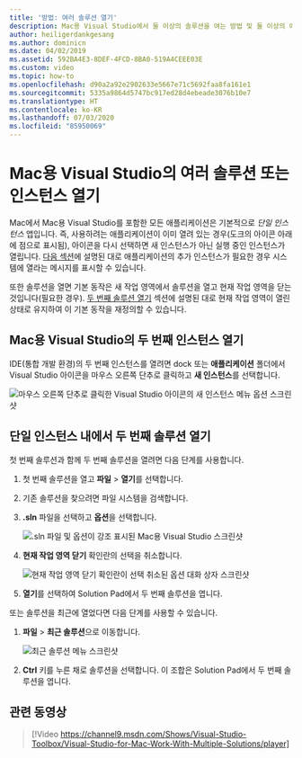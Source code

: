 ```yaml
---
title: '방법: 여러 솔루션 열기'
description: Mac용 Visual Studio에서 둘 이상의 솔루션을 여는 방법 및 둘 이상의 애플리케이션 인스턴스를 여는 방법을 알아봅니다.
author: heiligerdankgesang
ms.author: dominicn
ms.date: 04/02/2019
ms.assetid: 592BA4E3-8DEF-4FCD-8BA0-519A4CEEE03E
ms.custom: video
ms.topic: how-to
ms.openlocfilehash: d90a2a92e2902633e5667e71c5692faa8fa161e1
ms.sourcegitcommit: 5335a9864d5747bc917ed28d4ebeade3076b10e7
ms.translationtype: HT
ms.contentlocale: ko-KR
ms.lasthandoff: 07/03/2020
ms.locfileid: "85950069"
---
```

# <a name="open-multiple-solutions-or-instances-of-visual-studio-for-mac"></a>Mac용 Visual Studio의 여러 솔루션 또는 인스턴스 열기

Mac에서 Mac용 Visual Studio를 포함한 모든 애플리케이션은 기본적으로 _단일 인스턴스_ 앱입니다. 즉, 사용하려는 애플리케이션이 이미 열려 있는 경우(도크의 아이콘 아래에 점으로 표시됨), 아이콘을 다시 선택하면 새 인스턴스가 아닌 실행 중인 인스턴스가 열립니다. [다음 섹션](#open-a-second-instance-of-visual-studio-for-mac)에 설명된 대로 애플리케이션의 추가 인스턴스가 필요한 경우 시스템에 열라는 메시지를 표시할 수 있습니다.

또한 솔루션을 열면 기본 동작은 새 작업 영역에서 솔루션을 열고 현재 작업 영역을 닫는 것입니다(필요한 경우). [두 번째 솔루션 열기](#open-a-second-solution-inside-a-single-instance) 섹션에 설명된 대로 현재 작업 영역이 열린 상태로 유지하여 이 기본 동작을 재정의할 수 있습니다.

## <a name="open-a-second-instance-of-visual-studio-for-mac"></a>Mac용 Visual Studio의 두 번째 인스턴스 열기

IDE(통합 개발 환경)의 두 번째 인스턴스를 열려면 dock 또는 **애플리케이션** 폴더에서 Visual Studio 아이콘을 마우스 오른쪽 단추로 클릭하고 **새 인스턴스**를 선택합니다.

![마우스 오른쪽 단추로 클릭한 Visual Studio 아이콘의 새 인스턴스 메뉴 옵션 스크린샷](media/open-new-instance.png)

## <a name="open-a-second-solution-inside-a-single-instance"></a>단일 인스턴스 내에서 두 번째 솔루션 열기

첫 번째 솔루션과 함께 두 번째 솔루션을 열려면 다음 단계를 사용합니다.

1. 첫 번째 솔루션을 열고 **파일** > **열기**를 선택합니다.
2. 기존 솔루션을 찾으려면 파일 시스템을 검색합니다.
3. **.sln** 파일을 선택하고 **옵션**을 선택합니다.

    ![.sln 파일 및 옵션이 강조 표시된 Mac용 Visual Studio 스크린샷](media/open-multiple-solutions-image3.png)

4. **현재 작업 영역 닫기** 확인란의 선택을 취소합니다.

    ![현재 작업 영역 닫기 확인란이 선택 취소된 옵션 대화 상자 스크린샷](media/open-multiple-solutions-image1.png)

5. **열기**를 선택하여 Solution Pad에서 두 번째 솔루션을 엽니다.

또는 솔루션을 최근에 열었다면 다음 단계를 사용할 수 있습니다.

1. **파일** > **최근 솔루션**으로 이동합니다.

    ![최근 솔루션 메뉴 스크린샷](media/open-multiple-solutions-image2.png)

1. **Ctrl** 키를 누른 채로 솔루션을 선택합니다. 이 조합은 Solution Pad에서 두 번째 솔루션을 엽니다.

## <a name="related-video"></a>관련 동영상

> [!Video https://channel9.msdn.com/Shows/Visual-Studio-Toolbox/Visual-Studio-for-Mac-Work-With-Multiple-Solutions/player]
